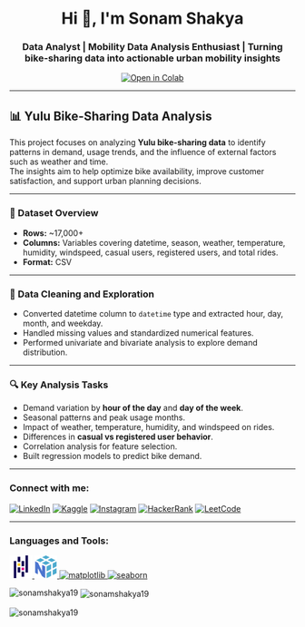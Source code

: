 <h1 align="center">Hi 👋, I'm Sonam Shakya</h1>
<h3 align="center">Data Analyst | Mobility Data Analysis Enthusiast | Turning bike-sharing data into actionable urban mobility insights</h3>

<p align="center">
  <a href="https://colab.research.google.com/drive/1v9YtVb1bZn4dgW-Q4U2b5sEpu9FF6GdD" target="_blank">
    <img src="https://colab.research.google.com/assets/colab-badge.svg" alt="Open in Colab"/>
  </a>
</p>

---

## 📊 Yulu Bike-Sharing Data Analysis

This project focuses on analyzing **Yulu bike-sharing data** to identify patterns in demand, usage trends, and the influence of external factors such as weather and time.  
The insights aim to help optimize bike availability, improve customer satisfaction, and support urban planning decisions.

---

### 📁 Dataset Overview
- **Rows:** ~17,000+
- **Columns:** Variables covering datetime, season, weather, temperature, humidity, windspeed, casual users, registered users, and total rides.
- **Format:** CSV

---

### 🧹 Data Cleaning and Exploration
- Converted datetime column to `datetime` type and extracted hour, day, month, and weekday.
- Handled missing values and standardized numerical features.
- Performed univariate and bivariate analysis to explore demand distribution.

---

### 🔍 Key Analysis Tasks
- Demand variation by **hour of the day** and **day of the week**.
- Seasonal patterns and peak usage months.
- Impact of weather, temperature, humidity, and windspeed on rides.
- Differences in **casual vs registered user behavior**.
- Correlation analysis for feature selection.
- Built regression models to predict bike demand.

---

<h3 align="left">Connect with me:</h3>
<p align="left">
<a href="https://linkedin.com/in/sonam-s-330773284" target="blank"><img align="center" src="https://raw.githubusercontent.com/rahuldkjain/github-profile-readme-generator/master/src/images/icons/Social/linked-in-alt.svg" alt="LinkedIn" height="30" width="40" /></a>
<a href="https://kaggle.com/sonam shakya" target="blank"><img align="center" src="https://raw.githubusercontent.com/rahuldkjain/github-profile-readme-generator/master/src/images/icons/Social/kaggle.svg" alt="Kaggle" height="30" width="40" /></a>
<a href="https://instagram.com/sonam7860" target="blank"><img align="center" src="https://raw.githubusercontent.com/rahuldkjain/github-profile-readme-generator/master/src/images/icons/Social/instagram.svg" alt="Instagram" height="30" width="40" /></a>
<a href="https://www.hackerrank.com/sonam shakya" target="blank"><img align="center" src="https://raw.githubusercontent.com/rahuldkjain/github-profile-readme-generator/master/src/images/icons/Social/hackerrank.svg" alt="HackerRank" height="30" width="40" /></a>
<a href="https://www.leetcode.com/sonam shakya" target="blank"><img align="center" src="https://raw.githubusercontent.com/rahuldkjain/github-profile-readme-generator/master/src/images/icons/Social/leet-code.svg" alt="LeetCode" height="30" width="40" /></a>
</p>

---

<h3 align="left">Languages and Tools:</h3>
<p align="left"> 
<a href="https://pandas.pydata.org/" target="_blank" rel="noreferrer"> <img src="https://raw.githubusercontent.com/devicons/devicon/master/icons/pandas/pandas-original.svg" alt="pandas" width="40" height="40"/> </a> 
<a href="https://numpy.org/" target="_blank" rel="noreferrer"> <img src="https://raw.githubusercontent.com/devicons/devicon/master/icons/numpy/numpy-original.svg" alt="numpy" width="40" height="40"/> </a> 
<a href="https://matplotlib.org/" target="_blank" rel="noreferrer"> <img src="https://upload.wikimedia.org/wikipedia/commons/8/84/Matplotlib_icon.svg" alt="matplotlib" width="40" height="40"/> </a> 
<a href="https://seaborn.pydata.org/" target="_blank" rel="noreferrer"> <img src="https://seaborn.pydata.org/_images/logo-mark-lightbg.svg" alt="seaborn" width="40" height="40"/> </a> 
</p>

<p><img align="left" src="https://github-readme-stats.vercel.app/api/top-langs?username=sonamshakya19&show_icons=true&locale=en&layout=compact" alt="sonamshakya19" /></p>

<p>&nbsp;<img align="center" src="https://github-readme-stats.vercel.app/api?username=sonamshakya19&show_icons=true&locale=en" alt="sonamshakya19" /></p>

<p><img align="center" src="https://github-readme-streak-stats.herokuapp.com/?user=sonamshakya19&" alt="sonamshakya19" /></p>
